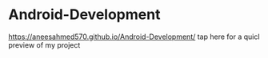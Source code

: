 # Android-Development
https://aneesahmed570.github.io/Android-Development/ tap here for a quicl preview of my project
